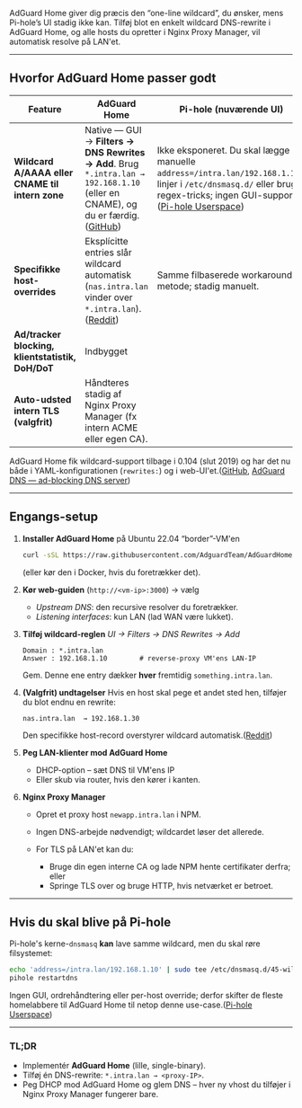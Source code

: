 AdGuard Home giver dig præcis den “one-line wildcard”, du ønsker, mens Pi-hole’s UI stadig ikke kan. Tilføj blot en enkelt
wildcard DNS-rewrite i AdGuard Home, og alle hosts du opretter i Nginx Proxy Manager, vil automatisk resolve på LAN'et.

---

## Hvorfor AdGuard Home passer godt

| Feature                                           | AdGuard Home                                                                              | Pi-hole (nuværende UI)                                                                 |
| ------------------------------------------------- | ----------------------------------------------------------------------------------------- | -------------------------------------------------------------------------------------- |
| **Wildcard A/AAAA eller CNAME til intern zone**   | Native — GUI → **Filters → DNS Rewrites → Add**. Brug `*.intra.lan → 192.168.1.10` (eller en CNAME), og du er færdig.([GitHub][1]) | Ikke eksponeret. Du skal lægge manuelle `address=/intra.lan/192.168.1.10`-linjer i `/etc/dnsmasq.d/` eller bruge regex-tricks; ingen GUI-support.([Pi-hole Userspace][2]) |
| **Specifikke host-overrides**                     | Eksplícitte entries slår wildcard automatisk (`nas.intra.lan` vinder over `*.intra.lan`).([Reddit][3]) | Samme filbaserede workaround-metode; stadig manuelt.                                    |
| **Ad/tracker blocking, klientstatistik, DoH/DoT** | Indbygget                                                                               |                                                                                         |
| **Auto-udsted intern TLS (valgfrit)**             | Håndteres stadig af Nginx Proxy Manager (fx intern ACME eller egen CA).                 |                                                                                         |

AdGuard Home fik wildcard-support tilbage i 0.104 (slut 2019) og har det nu både i YAML-konfigurationen (`rewrites:`) og i web-UI'et.([GitHub][4], [AdGuard DNS — ad-blocking DNS server][5])

---

## Engangs-setup

1. **Installer AdGuard Home** på Ubuntu 22.04 “border”-VM'en

   ```bash
   curl -sSL https://raw.githubusercontent.com/AdguardTeam/AdGuardHome/master/scripts/install.sh | sudo bash
   ```

   (eller kør den i Docker, hvis du foretrækker det).

2. **Kør web-guiden** (`http://<vm-ip>:3000`) → vælg

   * *Upstream DNS*: den recursive resolver du foretrækker.
   * *Listening interfaces*: kun LAN (lad WAN være lukket).

3. **Tilføj wildcard-reglen**
   *UI → Filters → DNS Rewrites → Add*

   ```
   Domain : *.intra.lan
   Answer : 192.168.1.10        # reverse-proxy VM'ens LAN-IP
   ```

   Gem. Denne ene entry dækker **hver** fremtidig `something.intra.lan`.

4. **(Valgfrit) undtagelser**
   Hvis en host skal pege et andet sted hen, tilføjer du blot endnu en rewrite:

   ```
   nas.intra.lan  → 192.168.1.30
   ```

   Den specifikke host-record overstyrer wildcard automatisk.([Reddit][3])

5. **Peg LAN-klienter mod AdGuard Home**

   * DHCP-option – sæt DNS til VM'ens IP
   * Eller skub via router, hvis den kører i kanten.

6. **Nginx Proxy Manager**

   * Opret et proxy host `newapp.intra.lan` i NPM.
   * Ingen DNS-arbejde nødvendigt; wildcardet løser det allerede.
   * For TLS på LAN'et kan du:

     * Bruge din egen interne CA og lade NPM hente certifikater derfra; eller
     * Springe TLS over og bruge HTTP, hvis netværket er betroet.

---

## Hvis du **skal** blive på Pi-hole

Pi-hole's kerne-`dnsmasq` **kan** lave samme wildcard, men du skal røre filsystemet:

```bash
echo 'address=/intra.lan/192.168.1.10' | sudo tee /etc/dnsmasq.d/45-wildcard.conf
pihole restartdns
```

Ingen GUI, ordrehåndtering eller per-host override; derfor skifter de fleste homelabbere til AdGuard Home til netop denne use-case.([Pi-hole Userspace][2])

---

### TL;DR

* Implementér **AdGuard Home** (lille, single-binary).
* Tilføj én DNS-rewrite: `*.intra.lan → <proxy-IP>`.
* Peg DHCP mod AdGuard Home og glem DNS – hver ny vhost du tilføjer i Nginx Proxy Manager fungerer bare.

[1]: https://github.com/AdguardTeam/Adguardhome/wiki/Configuration "Configuration · AdguardTeam/AdGuardHome Wiki · GitHub"
[2]: https://discourse.pi-hole.net/t/support-wildcards-in-local-dns-records/32098 "Support wildcards in local DNS records - Feature Requests - Pi-hole Userspace"
[3]: https://www.reddit.com/r/AdGuardHome/comments/12bhyok/order_of_dns_rewrites/ "Order of DNS rewrites : r/AdGuardHome"
[4]: https://github.com/AdguardTeam/AdGuardHome/issues/1547?utm_source=chatgpt.com "DNS Rewrites: support wildcard domain name exceptions #1547"
[5]: https://adguard-dns.io/kb/general/dns-filtering-syntax/ "DNS filtering rules syntax | AdGuard DNS Knowledge Base"
